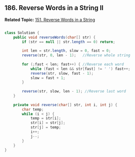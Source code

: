 ## 186. Reverse Words in a String II

**Related Topic:** [151. Reverse Words in a String](https://github.com/junj0619/CodeLab/blob/master/src/CS1802/String/151.%20Reverse%20Words%20in%20a%20String.md)

```java

class Solution {
    public void reverseWords(char[] str) {
        if (str == null || str.length == 0) return;
        
        int len = str.length, slow = 0, fast = 0;
        reverse(str, 0, len - 1);   //Reverse whole string
        
        for (;fast < len; fast++) { //Reverse each word 
            while (fast < len && str[fast] != ' ') fast++;
            reverse(str, slow, fast - 1);
            slow = fast + 1;
        }
        
        reverse(str, slow, len - 1); //Reverse last word        
    }
    
    private void reverse(char[] str, int i, int j) {
        char temp;
        while (i < j) {
            temp = str[i];
            str[i] = str[j];
            str[j] = temp;
            i++;
            j--;
        }
    }
}

```
